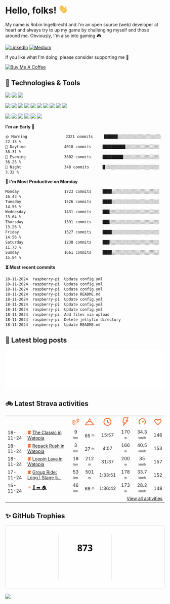 # Hello, folks! <img src="https://raw.githubusercontent.com/robiningelbrecht/robiningelbrecht/master/wave.gif" width="30">
 
My name is Robin Ingelbrecht and I'm an open source (web) developer at heart and always try to up my game by challenging myself and those around me.
Obviously, I'm also into gaming 🎮.

[![LinkedIn](https://img.shields.io/badge/LinkedIn-0D61B8?style=flat&logo=linkedin&logoColor=white&color=0D61B8)](https://linkedin.com/in/robin-ingelbrecht) 
[![Medium](https://img.shields.io/badge/Medium-2bbc8a?style=flat&logo=medium&logoColor=white&color=2bbc8a)](https://ingelbrechtrobin.medium.com/) 

If you like what I'm doing, please consider supporting me 🙏

<a href="https://www.buymeacoffee.com/ingelbrecht" target="_blank"><img src="https://cdn.buymeacoffee.com/buttons/v2/default-yellow.png" alt="Buy Me A Coffee" style="height: 40px !important;" ></a>

## :wrench: Technologies & Tools
![](https://img.shields.io/badge/OS-Linux-informational?style=flat&logo=linux&logoColor=white&color=2bbc8a)
![](https://img.shields.io/badge/OS-Macos-informational?style=flat&logo=macos&logoColor=white&color=2bbc8a)
![](https://img.shields.io/badge/Editor-phpstorm-informational?style=flat&logo=phpstorm&logoColor=white&color=2bbc8a)

![](https://img.shields.io/badge/Code-Php-informational?style=flat&logo=php&logoColor=white&color=2bbc8a)
![](https://img.shields.io/badge/Framework-Symfony-informational?style=flat&logo=symfony&logoColor=white&color=2bbc8a)
![](https://img.shields.io/badge/Framework-Drupal-informational?style=flat&logo=drupal&logoColor=white&color=2bbc8a)
![](https://img.shields.io/badge/Framework-Laravel-informational?style=flat&logo=laravel&logoColor=white&color=2bbc8a)
![](https://img.shields.io/badge/Code-Python-informational?style=flat&logo=python&logoColor=white&color=2bbc8a)
![](https://img.shields.io/badge/Code-JavaScript-informational?style=flat&logo=javascript&logoColor=white&color=2bbc8a)
![](https://img.shields.io/badge/Code-css3-informational?style=flat&logo=css3&logoColor=white&color=2bbc8a)
![](https://img.shields.io/badge/Code-html5-informational?style=flat&logo=html5&logoColor=white&color=2bbc8a)
![](https://img.shields.io/badge/Code-chart.js-informational?style=flat&logo=chartdotjs&logoColor=white&color=2bbc8a)
![](https://img.shields.io/badge/Shell-Bash-informational?style=flat&logo=gnu-bash&logoColor=white&color=2bbc8a)

![](https://img.shields.io/badge/Tools-MySQL-informational?style=flat&logo=mysql&logoColor=white&color=2bbc8a)
![](https://img.shields.io/badge/Tools-MariaDB-informational?style=flat&logo=mariadb&logoColor=white&color=2bbc8a)
![](https://img.shields.io/badge/Tools-RabbitMQ-informational?style=flat&logo=rabbitmq&logoColor=white&color=2bbc8a)
![](https://img.shields.io/badge/Tools-Redis-informational?style=flat&logo=redis&logoColor=white&color=2bbc8a)
![](https://img.shields.io/badge/Devops-Docker-informational?style=flat&logo=docker&logoColor=white&color=2bbc8a)
![](https://img.shields.io/badge/GitHub-continuous%20integration-informational?style=flat&logo=github%20actions&logoColor=white&color=2bbc8a)

<!--START_SECTION:commits-per-day-time-->
**I&#039;m an Early 🐤**

```text
🌞 Morning                 2321 commits     ██████░░░░░░░░░░░░░░░░░░░   22.13 %
🌆 Daytime                 4018 commits     ██████████░░░░░░░░░░░░░░░   38.31 %
🌃 Evening                 3802 commits     █████████░░░░░░░░░░░░░░░░   36.25 %
🌙 Night                   348 commits      █░░░░░░░░░░░░░░░░░░░░░░░░   3.32 %
```
<!--END_SECTION:commits-per-day-time-->

<!--START_SECTION:commits-per-weekday-->
**📅 I&#039;m Most Productive on Monday**

```text
Monday                    1723 commits     ████░░░░░░░░░░░░░░░░░░░░░   16.43 %
Tuesday                   1526 commits     ████░░░░░░░░░░░░░░░░░░░░░   14.55 %
Wednesday                 1431 commits     ███░░░░░░░░░░░░░░░░░░░░░░   13.64 %
Thursday                  1391 commits     ███░░░░░░░░░░░░░░░░░░░░░░   13.26 %
Friday                    1527 commits     ████░░░░░░░░░░░░░░░░░░░░░   14.56 %
Saturday                  1230 commits     ███░░░░░░░░░░░░░░░░░░░░░░   11.73 %
Sunday                    1661 commits     ████░░░░░░░░░░░░░░░░░░░░░   15.84 %
```
<!--END_SECTION:commits-per-weekday-->

<!--START_SECTION:most-recent-commits-->
**⏳ Most recent commits**
                                        
```text
18-11-2024  raspberry-pi  Update config.yml
18-11-2024  raspberry-pi  Update config.yml
18-11-2024  raspberry-pi  Update config.yml
18-11-2024  raspberry-pi  Update README.md
18-11-2024  raspberry-pi  Update config.yml
18-11-2024  raspberry-pi  Update config.yml
18-11-2024  raspberry-pi  Update config.yml
18-11-2024  raspberry-pi  Add files via upload
18-11-2024  raspberry-pi  Delete jellyfin directory
18-11-2024  raspberry-pi  Update README.md
```
<!--END_SECTION:most-recent-commits-->

## :pencil: Latest blog posts

<a target="_blank" href="https://ingelbrechtrobin.medium.com/"><img src="assets/medium-blog-posts.svg" /></a>

## :bike: Latest Strava activities

<!--START_SECTION:strava-activities-->
<table>
    <tr>
        <th></th>
        <th></th>
        <th align="center"><img src="https://raw.githubusercontent.com/robiningelbrecht/strava-activities/master/public/distance.svg" width="30" alt="distance" title="distance"/></th>
        <th align="center"><img src="https://raw.githubusercontent.com/robiningelbrecht/strava-activities/master/public/elevation.svg" width="30" alt="elevation" title="elevation"/></th>
        <th align="center"><img src="https://raw.githubusercontent.com/robiningelbrecht/strava-activities/master/public/time.svg" width="30" alt="time" title="time"/></th>
        <th align="center"><img src="https://raw.githubusercontent.com/robiningelbrecht/strava-activities/master/public/average-watt.svg" width="30" alt="average watts" title="average watts"/></th>
        <th align="center"><img src="https://raw.githubusercontent.com/robiningelbrecht/strava-activities/master/public/average-speed.svg" width="30" alt="average speed" title="average speed"/></th>
        <th align="center"><img src="https://raw.githubusercontent.com/robiningelbrecht/strava-activities/master/public/heart-rate.svg" width="30" alt="average heart rate" title="average heart rate"/></th>
    </tr>
            <tr>
            <td>18-11-24</td>
            <td>
                                <img src="https://raw.githubusercontent.com/robiningelbrecht/strava-activities/master/public/activity-virtual-ride-zwift.svg" width="12" alt="The Classic in Watopia" title="The Classic in Watopia"/>
<a href="https://www.strava.com/activities/12929923778" title="Kcal: 155 | Gear: None ">The Classic in Watopia</a>
            </td>
            <td align="center">9 <sup><sub>km</sub></sup></td>
            <td align="center">65 <sup><sub>m</sub></sup></td>
            <td align="center">15:57</td>
            <td align="center">170 <sup><sub>w</sub></sup></td>
            <td align="center">34.3 <sup><sub>km/h</sub></sup></td>
            <td align="center">146</td>
        </tr>
            <tr>
            <td>18-11-24</td>
            <td>
                                <img src="https://raw.githubusercontent.com/robiningelbrecht/strava-activities/master/public/activity-virtual-ride-zwift.svg" width="12" alt="Repack Rush in Watopia" title="Repack Rush in Watopia"/>
<a href="https://www.strava.com/activities/12929821845" title="Kcal: 38 | Gear: None ">Repack Rush in Watopia</a>
            </td>
            <td align="center">3 <sup><sub>km</sub></sup></td>
            <td align="center">27 <sup><sub>m</sub></sup></td>
            <td align="center">4:07</td>
            <td align="center">166 <sup><sub>w</sub></sup></td>
            <td align="center">40.5 <sup><sub>km/h</sub></sup></td>
            <td align="center">153</td>
        </tr>
            <tr>
            <td>18-11-24</td>
            <td>
                                <img src="https://raw.githubusercontent.com/robiningelbrecht/strava-activities/master/public/activity-virtual-ride-zwift.svg" width="12" alt="Loopin Lava in Watopia" title="Loopin Lava in Watopia"/>
<a href="https://www.strava.com/activities/12929790789" title="Kcal: 362 | Gear: None ">Loopin Lava in Watopia</a>
            </td>
            <td align="center">18 <sup><sub>km</sub></sup></td>
            <td align="center">212 <sup><sub>m</sub></sup></td>
            <td align="center">31:37</td>
            <td align="center">200 <sup><sub>w</sub></sup></td>
            <td align="center">35 <sup><sub>km/h</sub></sup></td>
            <td align="center">157</td>
        </tr>
            <tr>
            <td>17-11-24</td>
            <td>
                                <img src="https://raw.githubusercontent.com/robiningelbrecht/strava-activities/master/public/activity-virtual-ride-zwift.svg" width="12" alt="Group Ride: Long | Stage 5 | Tour of Watopia Ride on Deca Dash in Watopia" title="Group Ride: Long | Stage 5 | Tour of Watopia Ride on Deca Dash in Watopia"/>
<a href="https://www.strava.com/activities/12920759695" title="Kcal: 983 | Gear: None ">Group Ride: Long | Stage 5...</a>
            </td>
            <td align="center">53 <sup><sub>km</sub></sup></td>
            <td align="center">501 <sup><sub>m</sub></sup></td>
            <td align="center">1:33:51</td>
            <td align="center">178 <sup><sub>w</sub></sup></td>
            <td align="center">33.7 <sup><sub>km/h</sub></sup></td>
            <td align="center">152</td>
        </tr>
            <tr>
            <td>15-11-24</td>
            <td>
                <img src="https://raw.githubusercontent.com/robiningelbrecht/strava-activities/master/public/activity-ride.svg" width="12" alt="💼 ➡️ 🏠" title="💼 ➡️ 🏠"/>
<a href="https://www.strava.com/activities/12907711505" title="Kcal: 1126 | Gear: None ">💼 ➡️ 🏠</a>
            </td>
            <td align="center">46 <sup><sub>km</sub></sup></td>
            <td align="center">68 <sup><sub>m</sub></sup></td>
            <td align="center">1:36:42</td>
            <td align="center">173 <sup><sub>w</sub></sup></td>
            <td align="center">28.2 <sup><sub>km/h</sub></sup></td>
            <td align="center">148</td>
        </tr>
                <tr>
            <td colspan="8" align="right"><a href="https://github.com/robiningelbrecht/strava-activities#activities">View all activities</a></td>
        </tr>
    </table>

<!--END_SECTION:strava-activities-->

 ## :sparkles: GitHub Trophies

<img src="assets/github-streak-stats.svg"  alt="Robin Ingelbrecht's streak stats"/>

![](https://github-profile-trophy.vercel.app/?username=robiningelbrecht&theme=chalk&no-frame=false&no-bg=true&margin-w=4)
